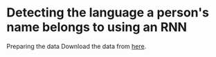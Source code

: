 # Detecting the language a person's name belongs to using an RNN 

Preparing the data
Download the data from [here](https://download.pytorch.org/tutorial/data.zip).

